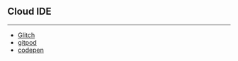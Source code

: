 ## Cloud IDE
------
* [Glitch](https://glitch.com/)
* [gitpod](https://gitpod.io/workspaces/)
* [codepen](https://codepen.io/)